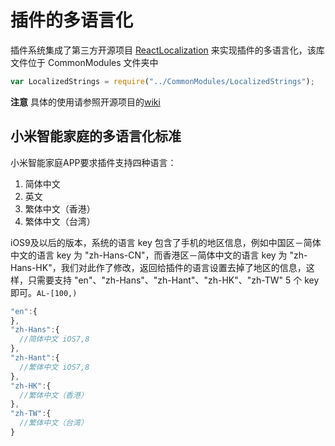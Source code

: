 # 插件的多语言化

插件系统集成了第三方开源项目 [ReactLocalization](https://github.com/stefalda/ReactNativeLocalization) 来实现插件的多语言化，该库文件位于 CommonModules 文件夹中

```js
var LocalizedStrings = require("../CommonModules/LocalizedStrings");
```

**注意** 具体的使用请参照开源项目的[wiki](https://github.com/stefalda/ReactNativeLocalization)

## 小米智能家庭的多语言化标准

小米智能家庭APP要求插件支持四种语言：

1. 简体中文
2. 英文
3. 繁体中文（香港）
4. 繁体中文（台湾）

iOS9及以后的版本，系统的语言 key 包含了手机的地区信息，例如中国区－简体中文的语言 key 为 "zh-Hans-CN"，而香港区－简体中文的语言 key 为 "zh-Hans-HK"，我们对此作了修改，返回给插件的语言设置去掉了地区的信息，这样，只需要支持 "en"、"zh-Hans"、"zh-Hant"、"zh-HK"、"zh-TW" 5 个 key 即可。`AL-[100,)`

```js
"en":{
},
"zh-Hans":{ 
  //简体中文 iOS7,8
},
"zh-Hant":{
  //繁体中文 iOS7,8
},
"zh-HK":{
  //繁体中文（香港）
},
"zh-TW":{
  //繁体中文（台湾）
}
```


